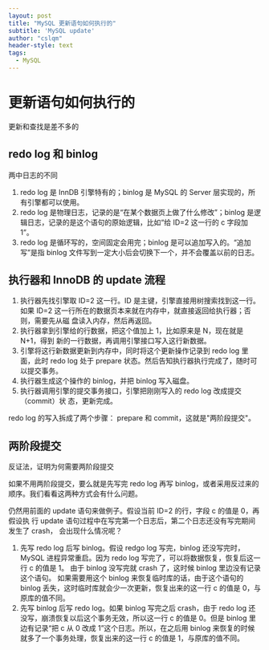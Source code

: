 ```yaml
---
layout: post
title: "MySQL 更新语句如何执行的"
subtitle: 'MySQL update'
author: "cslqm"
header-style: text
tags:
  - MySQL
---
```


# 更新语句如何执行的

更新和查找是差不多的

## redo log 和 binlog
两中日志的不同
1. redo log 是 InnDB 引擎特有的；binlog 是 MySQL 的 Server 层实现的，所有引擎都可以使用。
2. redo log 是物理日志，记录的是“在某个数据页上做了什么修改”；binlog 是逻辑日志，记录的是这个语句的原始逻辑，比如“给 ID=2 这一行的 c 字段加 1”。
3. redo log 是循环写的，空间固定会用完；binlog 是可以追加写入的。“追加写”是指 binlog 文件写到一定大小后会切换下一个，并不会覆盖以前的日志。

## 执行器和 InnoDB 的 update 流程


1. 执行器先找引擎取 ID=2 这一行。ID 是主键，引擎直接用树搜索找到这一行。如果 ID=2 这一行所在的数据页本来就在内存中，就直接返回给执行器；否则，需要先从磁 盘读入内存，然后再返回。 
2. 执行器拿到引擎给的行数据，把这个值加上 1，比如原来是 N，现在就是 N+1，得到 新的一行数据，再调用引擎接口写入这行新数据。 
3. 引擎将这行新数据更新到内存中，同时将这个更新操作记录到 redo log 里面，此时 redo log 处于 prepare 状态。然后告知执行器执行完成了，随时可以提交事务。 
4. 执行器生成这个操作的 binlog，并把 binlog 写入磁盘。 
5. 执行器调用引擎的提交事务接口，引擎把刚刚写入的 redo log 改成提交（commit）状 态，更新完成。


redo log 的写入拆成了两个步骤： prepare 和 commit，这就是"两阶段提交"。

## 两阶段提交
反证法，证明为何需要两阶段提交

如果不用两阶段提交，要么就是先写完 redo log 再写 binlog，或者采用反过来的顺序。我们看看这两种方式会有什么问题。


仍然用前面的 update 语句来做例子。假设当前 ID=2 的行，字段 c 的值是 0，再假设执 行 update 语句过程中在写完第一个日志后，第二个日志还没有写完期间发生了 crash， 会出现什么情况呢？

1. 先写 redo log 后写 binlog。假设 redgo log 写完，binlog 还没写完时，MySQL 进程异常重启。因为 redo log 写完了，可以将数据恢复，恢复后这一行 c 的值是 1。
由于 binlog 没写完就 crash 了，这时候 binlog 里边没有记录这个语句。
如果需要用这个 binlog 来恢复临时库的话，由于这个语句的 binlog 丢失，这时临时库就会少一次更新，恢复出来的这一行 c 的值是 0，与原库的值不同。
2. 先写 binlog 后写 redo log。如果 binlog 写完之后 crash，由于 redo log 还没写，崩溃恢复以后这个事务无效，所以这一行 c 的值是 0。但是 binlog 里边有记录“把 c 从 0 改成 1”这个日志。所以，在之后用 binlog 来恢复的时候就多了一个事务处理，恢复出来的这一行 c 的值是 1，与原库的值不同。
